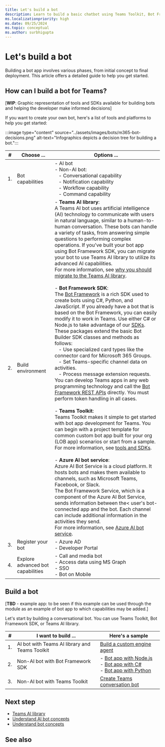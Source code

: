 ```yaml
---
title: Let's build a bot
description: Learn to build a basic chatbot using Teams Toolkit, Bot Framework SDK. Additionally, learn to build an AI bot.
ms.localizationpriority: high
ms.date: 09/25/2024
ms.topic: conceptual
ms.author: surbhigupta
---
```


# Let's build a bot

Building a bot app involves various phases, from initial concept to final deployment. This article offers a detailed guide to help you get started.

<!--1. Plan your bot app: Start by defining your app's goal and purpose to align with your target audience. Also, decide on the platforms you will use, such as messaging or voice.
1. Choose the tools and SDKs: Select the tools and software development kits that you will use to build your app.
1. Design the intents and entities: Create dialog flows and plan for various use cases and potential errors.
1. Develop the bot app: Set up the bot builder, integrate APIs, build a user-friendly interface, and develop the necessary capabilities and automation. Ensure your bot integrates with any external services required to fulfil its purpose.
1. Test, optimize, and deploy: Thoroughly test your bot app, make necessary optimizations, and then deploy it.-->

## How can I build a bot for Teams?

[**WIP**: Graphic representation of tools and SDKs available for building bots and helping the developer make informed decisions]

If you want to create your own bot, here's a list of tools and platforms to help you get started:

:::image type="content" source="../assets/images/bots/m365-bot-decisions.png" alt-text="Infographics depicts a decision tree for building a bot.":::

| # | Choose ... | Options ... |
| --- | --- | --- |
| 1. | Bot capabilities | - AI bot <br> - Non-AI bot: <br> &nbsp;&nbsp; - Conversational capability <br> &nbsp;&nbsp; - Notification capability <br> &nbsp;&nbsp; - Workflow capability <br> &nbsp;&nbsp; - Command capability |
| 2. | Build environment | - **Teams AI library**: <br> A Teams AI bot uses artificial intelligence (AI) technology to communicate with users in natural language, similar to a human-to-human conversation. These bots can handle a variety of tasks, from answering simple questions to performing complex operations. If you've built your bot app using Bot Framework SDK, you can migrate your bot to use Teams AI library to utilize its advanced AI capabilities. <br> For more information, see [why you should migrate to the Teams AI library](https://github.com/microsoft/teams-ai/tree/main/getting-started/migration). <br> <br> - **Bot Framework SDK**: <br> The [Bot Framework](https://dev.botframework.com/) is a rich SDK used to create bots using C#, Python, and JavaScript. If you already have a bot that is based on the Bot Framework, you can easily modify it to work in Teams. Use either C# or Node.js to take advantage of our [SDKs](/azure/bot-service/bot-service-overview?view=azure-bot-service-4.0&preserve-view=true). These packages extend the basic Bot Builder SDK classes and methods as follows: <br> &nbsp;&nbsp; - Use specialized card types like the connector card for Microsoft 365 Groups. <br> &nbsp;&nbsp; - Set Teams-specific channel data on activities. <br> &nbsp;&nbsp; - Process message extension requests. <br> You can develop Teams apps in any web programming technology and call the [Bot Framework REST APIs](/bot-framework/rest-api/bot-framework-rest-overview) directly. You must perform token handling in all cases. <br> <br> - **Teams Toolkit**: <br> Teams Toolkit makes it simple to get started with bot app development for Teams. You can begin with a project template for common custom bot app built for your org (LOB app) scenarios or start from a sample. <br> For more information, see [tools and SDKs](../concepts/build-and-test/tool-sdk-overview.md). <br> <br> - **Azure AI bot service**:  <br> Azure AI Bot Service is a cloud platform. It hosts bots and makes them available to channels, such as Microsoft Teams, Facebook, or Slack. <br> The Bot Framework Service, which is a component of the Azure AI Bot Service, sends information between the< user's bot-connected app and the bot. Each channel can include additional information in the activities they send. <br> For more information, see [Azure AI bot service](/azure/bot-service/bot-builder-basics). |
| 3. | Register your bot | - Azure AD <br> - Developer Portal |
| 4. | Explore advanced bot capabilities | - Call and media bot <br> - Access data using MS Graph <br> - SSO <br> - Bot on Mobile |

<!--
1. Choose your bot core capabilties (conversational, workflow, command, AI)
1. Use any one of the following ways to build a bot for Teams:

    * **Teams AI library**:
      A Teams AI bot uses artificial intelligence (AI) technology to communicate with users in natural language, similar to a human-to-human conversation. These bots can handle a variety of tasks, from answering simple questions to performing complex operations.

      Teams AI bots are built using the Bot Framework SDK and can leverage the Teams AI library to streamline the process of building intelligent apps. The Teams AI library provides APIs to access and manipulate data, and controls and components to create custom user interfaces.

      If you've built your bot app using Bot Framework SDK, you can migrate your bot to use Teams AI library to utilize its advanced AI capabilities. For more information, see [Why you should migrate to the Teams AI library](https://github.com/microsoft/teams-ai/tree/main/getting-started/migration).

    * **Bot Framework SDK**:
      The [Bot Framework](https://dev.botframework.com/) is a rich SDK used to create bots using C#, Python, and JavaScript. If you already have a bot that is based on the Bot Framework, you can easily modify it to work in Teams. Use either C# or Node.js to take advantage of our [SDKs](/azure/bot-service/bot-service-overview?view=azure-bot-service-4.0&preserve-view=true). These packages extend the basic Bot Builder SDK classes and methods as follows:

        * Use specialized card types like the connector card for Microsoft 365 Groups.
        * Set Teams-specific channel data on activities.
        * Process message extension requests.

      You can develop Teams apps in any web programming technology and call the [Bot Framework REST APIs](/bot-framework/rest-api/bot-framework-rest-overview) directly. You must perform token handling in all cases.

    * **Teams Toolkit**:
      Teams Toolkit makes it simple to get started with bot app development for Teams. You can begin with a project template for common custom bot app built for your org (LOB app) scenarios or start from a sample.

      For more information, see [tools and SDKs](../concepts/build-and-test/tool-sdk-overview.md).

      <!--TeamsFx helps to reduce your tasks by using Microsoft Teams single sign-on (SSO) and accessing cloud resources down to single line statements with zero configuration. You can use TeamsFx SDK in the browser and Node.js environments. TeamsFx core functionalities can be accessed in client and server environments.

      For more information, see [TeamsFx SDK](../toolkit/TeamsFx-SDK.md)--

    * **Azure AI bot service**:
      Azure AI Bot Service is a cloud platform. It hosts bots and makes them available to channels, such as Microsoft Teams, Facebook, or Slack.

      The Bot Framework Service, which is a component of the Azure AI Bot Service, sends information between the user's bot-connected app and the bot. Each channel can include additional information in the activities they send.

      For more information, see [Azure AI bot service](/azure/bot-service/bot-builder-basics).

1. Register your bot with Teams in any one of the following ways:

    * Azure AD
    * Developer Portal

1. Explore advanced bot capabilities (Call and media bot, access data using MS Graph, and more)
-->

## Build a bot

[**TBD** - example app: to be seen if this example can be used through the module as an example of bot app to which capabilities may be added.]

<!--Here's an example of a bot app:

Contoso TravelBuddy: This bot can be deployed on Teams and offers features such as booking flights, hotels, and car rentals. It can assist in searching for travel destinations, provide weather updates, offer travel recommendations, and track the status of flights or trains.

The primary goals and purposes of this bot include offering convenience and saving time in making travel plans, personalizing recommendations, providing real-time updates, and ensuring a secure payment process.

To achieve these functionalities, you would need to integrate the bot app with APIs for flight booking, hotel booking, rental booking, weather forecasts, and payment gateways.-->

Let's start by building a conversational bot. You can use Teams Toolkit, Bot Framework SDK, or Teams AI library.

| # | I want to build ... | Here's a sample |
| --- | --- | --- |
| 1. | AI bot with Teams AI library and Teams Toolkit | [Build a custom engine agent](../Teams-AI-library-tutorial.yml) |
| 2. | Non-AI bot with Bot Framework SDK | - [Bot app with Node.js](https://github.com/OfficeDev/Microsoft-Teams-Samples/tree/main/samples/bot-conversation/nodejs) <br> - [Bot app with C#](https://github.com/OfficeDev/Microsoft-Teams-Samples/tree/main/samples/bot-conversation/csharp) <br> - [Bot app with Python](https://github.com/OfficeDev/Microsoft-Teams-Samples/tree/main/samples/bot-conversation/python) |
| 3. | Non-AI bot with Teams Toolkit | [Create Teams conversation bot](../sbs-teams-conversation-bot.yml) |

<!--
* To use Teams Toolkit to build conversational bot, see [create Teams conversation bot](../sbs-teams-conversation-bot.yml).
* To use Bot Framework SDK V4, see one of the following code samples:

  * [Bot app with Node.js](https://github.com/OfficeDev/Microsoft-Teams-Samples/tree/main/samples/bot-conversation/nodejs)
  * [Bot app with C#](https://github.com/OfficeDev/Microsoft-Teams-Samples/tree/main/samples/bot-conversation/csharp)
  * [Bot app with Python](https://github.com/OfficeDev/Microsoft-Teams-Samples/tree/main/samples/bot-conversation/python)

* To build an AI bot, see [build a custom engine agent](../Teams-AI-library-tutorial.yml).-->

## Next step

- [Teams AI library](how-to/teams-conversational-ai/teams-conversation-ai-overview.md)
- [Understand AI bot concepts](how-to/teams-conversational-ai/how-conversation-ai-core-capabilities.md)
- [Understand bot concepts](bot-concepts.md)

## See also

